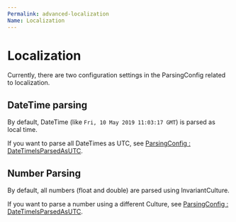```yaml
---
Permalink: advanced-localization
Name: Localization
---
```


# Localization

Currently, there are two configuration settings in the ParsingConfig related to localization.

## DateTime parsing

By default, DateTime (like `Fri, 10 May 2019 11:03:17 GMT`) is parsed as local time.

If you want to parse all DateTimes as UTC, see [ParsingConfig : DateTimeIsParsedAsUTC](configuration#DateTimeIsParsedAsUTC).

## Number Parsing

By default, all numbers (float and double) are parsed using InvariantCulture.

If you want to parse a number using a different Culture, see [ParsingConfig : DateTimeIsParsedAsUTC](configuration#NumberParseCulture).

